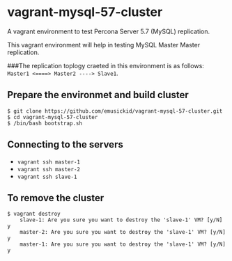# vagrant-mysql-57-cluster
A vagrant environment to test Percona Server 5.7 (MySQL) replication.

This vagrant environment will help in testing MySQL Master Master replication. 

###The replication toplogy craeted in this environment is as follows:
  ```Master1 <====> Master2 ----> Slave1```.
## Prepare the environmet and build cluster
```
$ git clone https://github.com/emusickid/vagrant-mysql-57-cluster.git
$ cd vagrant-mysql-57-cluster
$ /bin/bash bootstrap.sh
```
## Connecting to the servers
- ```vagrant ssh master-1```
- ```vagrant ssh master-2```
- ```vagrant ssh slave-1```

## To remove the cluster
```
$ vagrant destroy
    slave-1: Are you sure you want to destroy the 'slave-1' VM? [y/N] y
    master-2: Are you sure you want to destroy the 'slave-1' VM? [y/N] y
    master-1: Are you sure you want to destroy the 'slave-1' VM? [y/N] y
```
